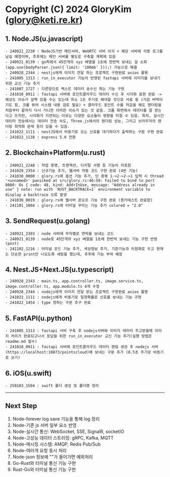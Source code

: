 # Copyright (C) 2024 GloryKim (glory@keti.re.kr)

## 1. Node.JS(u.javascript)
    - 240921_2230 : NodeJS기반 메인서버, WebRTC 서버 이식 + 해당 서버에 각종 로그를 남길 예정이며, 추후에는 메인 서버를 별도로 구축할 계획에 있음
    - 240921_0139 : go측에서 45만개의 xyz 배열을 1초에 한번씩 보내는 걸 소화 (app.use(bodyParser.json({ limit: '100mb' }));) 기능으로 해결
    - 240928_2344 : nestjs에게 이미지 전달 하는 프로젝트 구현완료 axios 활용
    - 241005_1313 : run_in_executor 기능이 반영된 fastapi 서버에 이미지를 보내기 위한 교신 기능 추가
    - 241007_1727 : 다른망으로 텍스트 데이터 송수신 하는 기능 구현
    - 241010_0911 : fastapi 서버에 포인트클라우드 데이터 수신 후 시각화 표현 완료 -> 해상도 이슈가 살짝 있을 수는 있는데 최소 1초 주기로 해야할 것으로 사료 됨 (가끔 버벅이기도 함, 크롬 뷰어 시스템 내용 검토 필요) + 클라우드 포인트 수를 저감을 해도 랜더링을 처음부터 끝까지 다시 거니깐 이러한 이슈가 있는 것 같음. 크롬 화면에서 데이터를 잘 받는다고 뜨지만, 시각화가 지연되는 이유는 다양한 요소들이 영향을 미칠 수 있음. 특히, 실시간 데이터 전송에서는 데이터 전송 속도, Three.js에서의 렌더링 성능, 그리고 브라우저의 렌더링 최적화 문제 등이 있을 수 있음.
    - 241022_1111 : nestJS에서 비동기로 오는 신호를 대기하다가 출력하는 구문 구현 완료
    - 241022_1138 : express 5.0 전환


## 2. Blockchain+Platform(u.rust)
    - 240921_2248 : 작업 증명, 트랜잭션, 디지털 서명 등 기능이 미포함
    - 241029_2354 : 신규기능 추가, 웹서버 작동 코드 구현 완료 (4번 기능)
    - 241030_0000 : glory.rs에 옵션 기능 추가, 단 중복 1->2->2->1 입력 시 thread '<unnamed>' panicked at src/glory.rs:46:58: Failed to bind to port 8080: Os { code: 48, kind: AddrInUse, message: "Address already in use" } note: run with `RUST_BACKTRACE=1` environment variable to display a backtrace 오류 발생
    - 241030_0019 : glory.rs에 웹서버 온오프 기능 구현 완료 (몽키테스트 완료함)
    - 241101_1004 : glory.rs에 터미널 꾸미는 기능 추가 colored = "2.0"

## 3. SendRequest(u.golang)
    - 240921_2303 : node 서버에 무차별로 연락을 보내는 코드
    - 240921_0139 : node로 45만개의 xyz 배열을 1초에 한번씩 보내는 기능 구현 반영 (post)
    - 241102_1216 : 터미널 모드 기능 추가, 색상정보 추가, 기존기능과 이원화로 두고 현재는 단순한 print만 나오도록 세팅을 했는데, 추후에 기능 부여 예정

## 4. Nest.JS+Next.JS(u.typescript)
    - 240928_2343 : main.ts, app.controller.ts, image.service.ts, image.controller.ts, app.module.ts 4개 수정
    - 240928_2344 : nodejs에게 이미지 전달 받는 프로젝트 구현완료 axios 활용
    - 241022_1111 : nodejs에게 비동기로 일정확률로 신호를 보내는 기능 구현
    - 241022_1454 : type 정하는 구문 추구 완료

## 5. FastAPI(u.python)
    - 241005_1313 : fastapi 서버 구축 후 nodejs서버와 이미지 데이터 주고받을때 이미지 처리가 완료되고나서 응답을 위한 run_in_executor 교신 기능 추가(실행 방법은 readme.md 필수)
    - 241010_0911 : fastapi 서버에 포인트클라우드 데이터 랜덤 생성 후 nodejs 서버(https://localhost:10873/pointscloud)에 보내는 구문 추가 (0.5초 주기로 비동기로 쏘기)

## 6. iOS(u.swift)
    - 250103_1504 : swift 폴더 생성 및 폴더명 정리
    
---

## Next Step
1. Node-forever log save 기능을 통해 log 정리
2. Node-기존 js 서버 일부 요소 반영
3. Node-실시간 통신: WebSocket, SSE, SignalR, socketIO
4. Node-고성능 데이터 스트리밍: gRPC, Kafka, MQTT
5. Node-메시징 시스템: AMQP, Redis Pub/Sub
6. Node-여러개 요청 동시 처리
7. Node-json 정보에 ""가 들어가면 예외처리
8. Go-Rust와 터미널 통신 기능 구현
9. Rust-Go와 터미널 통신 기능 구현